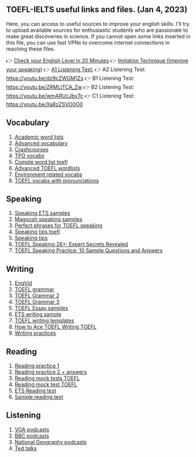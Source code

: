 ## TOEFL-IELTS useful links and files. (Jan 4, 2023)

Here, you can access to useful sources to improve your english skills. I'll try to upload available sources for enthusiastic students who are passionate to make great discoveries in science. If you cannot open some links inserted in this file, you can use fast VPNs to overcome internet connections in reaching these files. 

👉 [Check your English Level in 20 Minutes](https://youtu.be/GEM7zVw0Dr0) 
👉 [Imitation Technique (Improve your speaking)](https://youtu.be/oxy0ZQdDYiw) 
👉 [A1 Listening Test:](https://youtu.be/H8mRwu1gdbE) 
👉 A2 Listening Test: 
https://youtu.be/dz9cZWGM1Zs 
👉 B1 Listening Test: 
https://youtu.be/ZRMLtTCA_Zw 
👉 B2 Listening Test: 
https://youtu.be/wmARUcJbv7c 
👉 C1 Listening Test: https://youtu.be/Xa8zZSVO0O0


## Vocabulary

1. [Academic word lists](https://www.eapfoundation.com/enrich/environment/)
2. [Advanced vocabulary](https://www.youtube.com/watch?v=uLN6IdRtDhg)
3. [Crashcourses](https://www.youtube.com/watch?v=9PFhrpyWV-w)
4. [TPO vocabs](https://app.memrise.com/course/1328190/tpo-words-1-54-with-audio/)
5. [Comple word list toefl](https://www.prepscholar.com/toefl/blog/wp-content/uploads/sites/13/2017/08/TOEFL-Vocab-Word-List.pdf)
6. [Advanced TOEFL wordlists](http://bettertoeflscores.com/bettertoeflscores.com/wp-content/uploads/2020/02/TOEFL-iBT-Exam-Vocabulary-List-of-1700-words.pdf)
7. [Environment related vocabs](https://www.youtube.com/watch?v=b2G6fvX4ZKM)
8. [TOEFL vocabs with pronunciations](https://www.youtube.com/watch?v=POzmFgERec8)




## Speaking

1. [Speaking ETS samples](https://www.ets.org/pdfs/toefl/toefl-ibt-speaking-practice-sets.pdf)
2. [Magoosh speaking samples](https://s3.amazonaws.com/magoosh.resources/TOEFLSpeakingPracticePDF.pdf)
3. [Perfect phrases for TOEFL speaking](https://newmillenniumenglish.files.wordpress.com/2016/06/perfect-phrases-for-the-toefl-speaking-and-writing-sections.pdf)
4. [Speaking tips toefl](https://www.youtube.com/watch?v=itOyJxRdilY)
5. [Speaking tips](https://www.youtube.com/watch?v=zot2_HgAPnk)
6. [TOEFL Speaking 26+: Expert Secrets Revealed](https://www.youtube.com/watch?v=pXo6b2HvIsc)
7. [TOEFL Speaking Practice: 10 Sample Questions and Answers](https://www.youtube.com/watch?v=JFCGkG2RIuc)

## Writing

1. [EngVid](https://www.engvid.com/)
2. [TOEFL grammar](https://www.esl-lounge.com/student/toefl-grammar-2.php)
3. [TOEFL Grammar 2](https://toeflibtcourse.com/free-samples/grammar/)
4. [TOEFL Grammar 3](https://www.fluentu.com/blog/toefl/toefl-grammar-rules/)
5. [TOEFL Essay samples](https://www.toeflresources.com/sample-toefl-essays/)
6. [ETS writing sample](https://www.ets.org/pdfs/toefl/toefl-ibt-writing-practice-sets.pdf)
7. [TOEFL writing templates](https://s3.amazonaws.com/magoosh.resources/TOEFLWritingTemplates.pdf)
8. [How to Ace TOEFL Writing TOEFL](https://magoosh-production.s3.amazonaws.com/attachments/6421/assets/originals.pdf?1558217726)
9. [Writing practices](https://www.languages247.com/toefl/3-toefl-writing-samples-pdf/)

## Reading
1. [Reading practice 1](https://www.youtube.com/watch?v=V6UajlQO97A)
2. [Reading practice 2 + answers](https://www.youtube.com/watch?v=E57iUYWw7mg)
3. [Reading mock tests TOEFL](https://www.bestmytest.com/toefl/reading)
4. [Reading mock test TOEFL](https://www.mometrix.com/academy/toefl/toefl-reading/)
5. [ETS Reading test](https://www.ets.org/pdfs/toefl/toefl-ibt-reading-practice-sets.pdf)
6. [Sample reading text](https://www.bestmytest.com/sites/default/files/pdf/bestmytest_toefl_reading_practice_test.pdf)

## Listening
1. [VOA podcasts](https://learningenglish.voanews.com/podcasts)
2. [BBC podcasts](https://www.bbc.co.uk/programmes/p02nq0gn/episodes/downloads)
3. [National Geography podcasts](https://player.fm/podcasts/National-Geographic)
4. [Ted talks](https://www.ted.com/talks)
